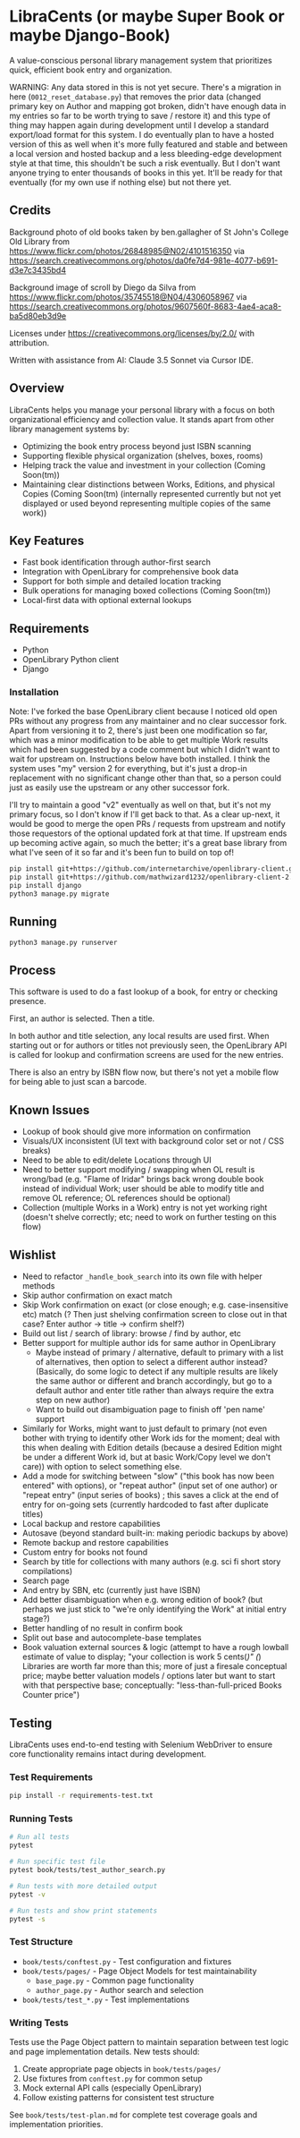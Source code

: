# LibraCents (or maybe Super Book or maybe Django-Book)
A value-conscious personal library management system that prioritizes quick, efficient book entry and organization.

WARNING: Any data stored in this is not yet secure. There's a migration in here (`0012_reset_database.py`) that removes the prior data  (changed primary key on Author and mapping got broken, didn't have enough data in my entries so far to be worth trying to save / restore it) and this type of thing may happen again during development until I develop a standard export/load format for this system. I do eventually plan to have a hosted version of this as well when it's more fully featured and stable and between a local version and hosted backup and a less bleeding-edge development style at that time, this shouldn't be such a risk eventually. But I don't want anyone trying to enter thousands of books in this yet. It'll be ready for that eventually (for my own use if nothing else) but not there yet.

## Credits

Background photo of old books taken by ben.gallagher of St John's College Old Library from https://www.flickr.com/photos/26848985@N02/4101516350 via https://search.creativecommons.org/photos/da0fe7d4-981e-4077-b691-d3e7c3435bd4

Background image of scroll by Diego da Silva from https://www.flickr.com/photos/35745518@N04/4306058967 via https://search.creativecommons.org/photos/9607560f-8683-4ae4-aca8-ba5d80eb3d9e

Licenses under https://creativecommons.org/licenses/by/2.0/ with attribution.

Written with assistance from AI: Claude 3.5 Sonnet via Cursor IDE.

## Overview
LibraCents helps you manage your personal library with a focus on both organizational efficiency and collection value. It stands apart from other library management systems by:

- Optimizing the book entry process beyond just ISBN scanning
- Supporting flexible physical organization (shelves, boxes, rooms)
- Helping track the value and investment in your collection (Coming Soon(tm))
- Maintaining clear distinctions between Works, Editions, and physical Copies (Coming Soon(tm) (internally represented currently but not yet displayed or used beyond representing multiple copies of the same work))

## Key Features
- Fast book identification through author-first search
- Integration with OpenLibrary for comprehensive book data
- Support for both simple and detailed location tracking
- Bulk operations for managing boxed collections (Coming Soon(tm))
- Local-first data with optional external lookups

## Requirements
- Python
- OpenLibrary Python client
- Django

### Installation

Note: I've forked the base OpenLibrary client because I noticed old open PRs without any progress from any maintainer and no clear successor fork. Apart from versioning it to 2, there's just been one modification so far, which was a minor modification to be able to get multiple Work results which had been suggested by a code comment but which I didn't want to wait for upstream on. Instructions below have both installed. I think the system uses "my" version 2 for everything, but it's just a drop-in replacement with no significant change other than that, so a person could just as easily use the upstream or any other successor fork.

I'll try to maintain a good "v2" eventually as well on that, but it's not my primary focus, so I don't know if I'll get back to that. As a clear up-next, it would be good to merge the open PRs / requests from upstream and notify those requestors of the optional updated fork at that time. If upstream ends up becoming active again, so much the better; it's a great base library from what I've seen of it so far and it's been fun to build on top of!

```bash
pip install git+https://github.com/internetarchive/openlibrary-client.git
pip install git+https://github.com/mathwizard1232/openlibrary-client-2.git
pip install django
python3 manage.py migrate
```

## Running
```bash
python3 manage.py runserver
```

## Process
This software is used to do a fast lookup of a book, for entry or checking presence.

First, an author is selected. Then a title.

In both author and title selection, any local results are used first. When starting out or for authors or titles
not previously seen, the OpenLibrary API is called for lookup and confirmation screens are used for the new entries.

There is also an entry by ISBN flow now, but there's not yet a mobile flow for being able to just scan a barcode.

## Known Issues
* Lookup of book should give more information on confirmation
* Visuals/UX inconsistent (UI text with background color set or not / CSS breaks)
* Need to be able to edit/delete Locations through UI
* Need to better support modifying / swapping when OL result is wrong/bad (e.g. "Flame of Iridar" brings back wrong double book instead of individual Work; user should be able to modify title and remove OL reference; OL references should be optional)
* Collection (multiple Works in a Work) entry is not yet working right (doesn't shelve correctly; etc; need to work on further testing on this flow)

## Wishlist
* Need to refactor `_handle_book_search` into its own file with helper methods
* Skip author confirmation on exact match
* Skip Work confirmation on exact (or close enough; e.g. case-insensitive etc) match (? Then just shelving confirmation screen to close out in that case? Enter author -> title -> confirm shelf?)
* Build out list / search of library: browse / find by author, etc
* Better support for multiple author ids for same author in OpenLibrary
  * Maybe instead of primary / alternative, default to primary with a list of alternatives, then option to select a different author instead? (Basically, do some logic to detect if any multiple results are likely the same author or different and branch accordingly, but go to a default author and enter title rather than always require the extra step on new author)
  * Want to build out disambiguation page to finish off 'pen name' support
* Similarly for Works, might want to just default to primary (not even bother with trying to identify other Work ids for the moment; deal with this when dealing with Edition details (because a desired Edition might be under a different Work id, but at basic Work/Copy level we don't care)) with option to select something else.
* Add a mode for switching between "slow" ("this book has now been entered" with options), or "repeat author" (input set of one author) or "repeat entry" (input series of books) ; this saves a click at the end of entry for on-going sets (currently hardcoded to fast after duplicate titles)
* Local backup and restore capabilities
* Autosave (beyond standard built-in: making periodic backups by above)
* Remote backup and restore capabilities
* Custom entry for books not found
* Search by title for collections with many authors (e.g. sci fi short story compilations)
* Search page
* And entry by SBN, etc (currently just have ISBN)
* Add better disambiguation when e.g. wrong edition of book? (but perhaps we just stick to "we're only identifying the Work" at initial entry stage?)
* Better handling of no result in confirm book
* Split out base and autocomplete-base templates
* Book valuation external sources & logic (attempt to have a rough lowball estimate of value to display; "your collection is work 5 cents(*)" (*) Libraries are worth far more than this; more of just a firesale conceptual price; maybe better valuation models / options later but want to start with that perspective base; conceptually: "less-than-full-priced Books Counter price")

## Testing
LibraCents uses end-to-end testing with Selenium WebDriver to ensure core functionality remains intact during development.

### Test Requirements
```bash
pip install -r requirements-test.txt
```

### Running Tests
```bash
# Run all tests
pytest

# Run specific test file
pytest book/tests/test_author_search.py

# Run tests with more detailed output
pytest -v

# Run tests and show print statements
pytest -s
```

### Test Structure
- `book/tests/conftest.py` - Test configuration and fixtures
- `book/tests/pages/` - Page Object Models for test maintainability
  - `base_page.py` - Common page functionality
  - `author_page.py` - Author search and selection
- `book/tests/test_*.py` - Test implementations

### Writing Tests
Tests use the Page Object pattern to maintain separation between test logic and page implementation details. New tests should:
1. Create appropriate page objects in `book/tests/pages/`
2. Use fixtures from `conftest.py` for common setup
3. Mock external API calls (especially OpenLibrary)
4. Follow existing patterns for consistent test structure

See `book/tests/test-plan.md` for complete test coverage goals and implementation priorities.